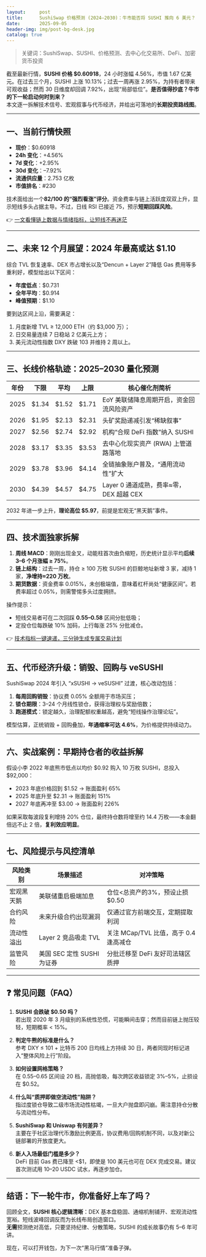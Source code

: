 ```yaml
---
layout:     post
title:      SushiSwap 价格预测 (2024–2030)：牛市能否将 SUSHI 推向 6 美元？
date:       2025-09-05
header-img: img/post-bg-desk.jpg
catalog: true
---
```


> 关键词：SushiSwap、SUSHI、价格预测、去中心化交易所、DeFi、加密货币投资

截至最新行情，**SUSHI 价格 $0.60918**，24 小时涨幅 4.56%，市值 1.67 亿美元。在过去三个月，SUSHI 上涨 10.13%；过去一周再涨 2.95%，为持有者带来可观收益；然而 30 日维度却回调 7.92%，出现“局部低位”。**是否值得抄底？牛市的下一轮启动何时到来？**  
本文逐一拆解技术信号、宏观叙事与代币经济，并给出可落地的**长期投资路线图**。

---

## 一、当前行情快照

- **现价**：$0.60918  
- **24h 变化**：+4.56%  
- **7d 变化**：+2.95%  
- **30d 变化**：–7.92%  
- **流通供应量**：2.753 亿枚  
- **市值排名**：#230

技术面给出一个**82/100 的“强烈看涨”评分**。资金费率与链上活跃度双双上升，显示短线多头占据主导。不过，日线 RSI 已接近 75，预示**短期回踩风险**。

👉 [一文看懂链上数据与情绪指标，让短线不再迷茫](https://okxdog.com/)

---

## 二、未来 12 个月展望：2024 年最高或达 $1.10

综合 TVL 恢复速率、DEX 市占增长以及“Dencun + Layer 2”降低 Gas 费用等多重利好，模型给出以下区间：

- **年度低点**：$0.731  
- **全年平均**：$0.914  
- **峰值预期**：$1.10

要到达区间上沿，需要满足：
1. 月度新增 TVL ≥ 12,000 ETH（约 $3,000 万）；
2. 日交易量连续 7 日稳站 2 亿美元上方；
3. 美元流动性指数 DXY 跌破 103 并维持 2 周以上。

---

## 三、长线价格轨迹：2025–2030 量化预测

| 年份 | 下限  | 平均  | 上限  | 核心催化剂简析                 |
|------|-------|-------|-------|----------------------------------|
| 2025 | $1.34 | $1.52 | $1.71 | EoY 美联储降息周期开启，资金回流风险资产 |
| 2026 | $1.95 | $2.13 | $2.31 | 头矿奖励递减引发“稀缺叙事”           |
| 2027 | $2.56 | $2.74 | $2.92 | 机构“合规 DeFi 指数”纳入 SUSHI        |
| 2028 | $3.17 | $3.35 | $3.53 | 去中心化现实资产 (RWA) 上管道路落地  |
| 2029 | $3.78 | $3.96 | $4.14 | 全链抽象账户普及，“通用流动性”扩大  |
| 2030 | $4.39 | $4.57 | $4.75 | Layer 0 通道成熟，费率≈零，DEX 超越 CEX |

2032 年进一步上升，**理论高位 $5.97**，前提是宏观无“黑天鹅”事件。

---

## 四、技术面独家拆解

1. **周线 MACD**：刚刚出现金叉，动能柱首次由负缩短，历史统计显示平均**后续 3–6 个月涨幅 ≥ 75%**。  
2. **链上结构**：过去一周，持仓 ≥ 100 万枚 SUSHI 的巨鲸地址新增 3 家，减持 1 家，**净增持≈220 万枚**。  
3. **期货数据**：资金费率 0.015%，未创极端值，意味着杠杆尚处“健康区间”。若费率超过 0.05%，则需警惕多头过度拥挤。

操作提示：  
- 短线交易者可在二次回踩 **$0.55–$0.58** 区间分批低吸；  
- 定投仓位每跌破 10% 加码，上行每涨 25% 分批减仓。

👉 [技术指标一键速递，三分钟生成专属交易计划](https://okxdog.com/)

---

## 五、代币经济升级：销毁、回购与 veSUSHI

SushiSwap 2024 年引入 “xSUSHI → veSUSHI” 过渡，核心改动包括：

1. **每周回购销毁**：协议费 0.05% 全额用于市场买压；  
2. **锁仓期限**：3–24 个月线性锁仓，获得治理权与奖励倍数；  
3. **跑道模式**：锁定越久，治理配额权重越高，避免“短线操作治理论坛”。

模型估算，正统销毁 + 回购叠加，**年通缩率可达 4.6%**，为价格提供持续动力。

---

## 六、实战案例：早期持仓者的收益拆解

假设小李 2022 年底熊市低点以均价 $0.92 购入 10 万枚 SUSHI，总投入 $92,000：

- 2023 年底价格回到 $1.52 → 账面盈利 65%  
- 2025 年底升至 $2.31 → 账面盈利 151%  
- 2027 年底再冲至 $3.00 → 账面盈利 226%  

如果采取每波段复利增持 20% 仓位，最终持仓数将增至约 14.4 万枚——本金翻倍远不止 2 倍，**复利效应明显**。

---

## 七、风险提示与风控清单

| 风险类别 | 场景描述 | 对冲策略 |
|----------|----------|----------|
| 宏观黑天鹅 | 美联储重启极端加息 | 仓位<总资产的3%，预设止损$0.50 |
| 合约风险 | 未来升级合约出现漏洞 | 仅通过官方前端交互，定期提取利润 |
| 流动性溢出 | Layer 2 竞品吸走 TVL | 关注 MCap/TVL 比值，高于 0.4 逢高减仓 |
| 监管风险 | 美国 SEC 定性 SUSHI 为证券 | 分批迁移至 DeFi 友好司法辖区质押 |

---

## ❓ 常见问题（FAQ）

1. **SUSHI 会跌破 $0.50 吗？**  
   若出现 2020 年 3 月级别的系统性恐慌，可能瞬间击穿；然而目前链上抛压较轻，短期概率 < 15%。

2. **判定牛熊的标准是什么？**  
   参考 DXY ≤ 101 + 比特币 200 日均线上方持续 30 日，两者同现时标记进入“整体风险上行”阶段。

3. **如何设置网格策略？**  
   在 $0.55–$0.65 区间设 20 档，高抛低吸，每次跨区收益锁定 3%–5%，止损设在 $0.52。

4. **什么叫“质押即做空流动性”陷阱？**  
   指过度锁仓导致二级市场流动性枯竭，一旦大户抛盘即闪崩。需注意持仓分散与流动性分布。

5. **SushiSwap 和 Uniswap 有何差异？**  
   主要在于社区治理代币激励比例更高，协议费用/回购机制不同，以及对新公链部署的开放度更大。

6. **新人入场最低门槛是多少？**  
   DeFi 目前 Gas 费已降至 <$1，即使是 100 美元也可在 DEX 完成交易。建议首次测试用 10–20 USDC 试水，再逐步加仓。

---

## 结语：下一轮牛市，你准备好上车了吗？

回顾全文，**SUSHI 核心逻辑清晰**：DEX 基本盘稳固、通缩机制铺开、宏观流动性宽裕。短线波峰回调反而为长线布局创造窗口。  
**无需**预测绝对高低，只要坚持纪律、分散策略，SUSHI 的成长故事仍有 5–6 年可讲。  

现在，可以打开钱包，为下一次“黑马行情”准备子弹。